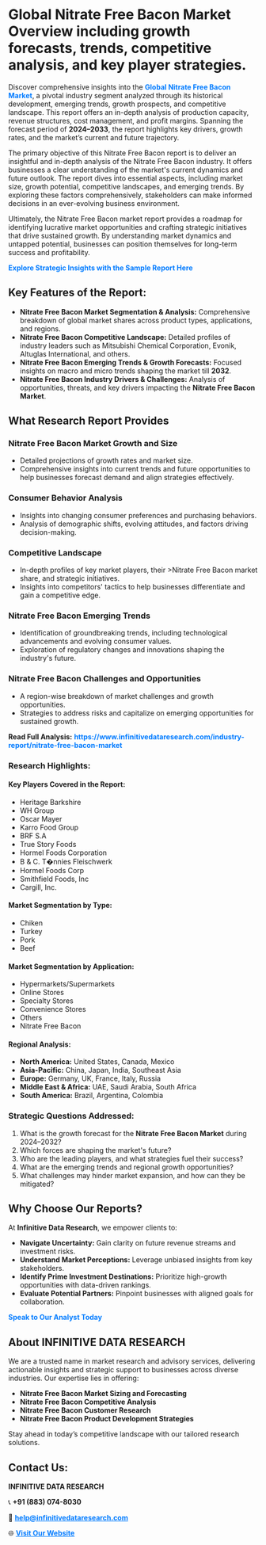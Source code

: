 <h1>Global Nitrate Free Bacon Market Overview including growth forecasts, trends, competitive analysis, and key player strategies.</h1>
<p>
Discover comprehensive insights into the 
<a href="https://www.infinitivedataresearch.com/industry-report/nitrate-free-bacon-market" rel="dofollow" style="color: #007BFF; text-decoration: none;"><strong>Global Nitrate Free Bacon Market</strong></a>, a pivotal industry segment analyzed through its historical development, emerging trends, growth prospects, and competitive landscape. This report offers an in-depth analysis of production capacity, revenue structures, cost management, and profit margins. Spanning the forecast period of <strong>2024–2033</strong>, the report highlights key drivers, growth rates, and the market’s current and future trajectory.
</p>
<p>
The primary objective of this Nitrate Free Bacon report is to deliver an insightful and in-depth analysis of the Nitrate Free Bacon industry. It offers businesses a clear understanding of the market's current dynamics and future outlook. The report dives into essential aspects, including market size, growth potential, competitive landscapes, and emerging trends. By exploring these factors comprehensively, stakeholders can make informed decisions in an ever-evolving business environment.
</p>
<p>
Ultimately, the Nitrate Free Bacon market report provides a roadmap for identifying lucrative market opportunities and crafting strategic initiatives that drive sustained growth. By understanding market dynamics and untapped potential, businesses can position themselves for long-term success and profitability.
</p>
<p>
<a href="https://www.infinitivedataresearch.com/request-sample/reportId=110521" style="color: #007BFF; text-decoration: none;"><strong>Explore Strategic Insights with the Sample Report Here</strong></a>
</p>

<h2>Key Features of the Report:</h2>
<ul>
<li><strong>Nitrate Free Bacon Market Segmentation & Analysis:</strong> Comprehensive breakdown of global market shares across product types, applications, and regions.</li>
<li><strong>Nitrate Free Bacon Competitive Landscape:</strong> Detailed profiles of industry leaders such as Mitsubishi Chemical Corporation, Evonik, Altuglas International, and others.</li>
<li><strong>Nitrate Free Bacon Emerging Trends & Growth Forecasts:</strong> Focused insights on macro and micro trends shaping the market till <strong>2032</strong>.</li>
<li><strong>Nitrate Free Bacon Industry Drivers & Challenges:</strong> Analysis of opportunities, threats, and key drivers impacting the <strong>Nitrate Free Bacon Market</strong>.</li>
</ul>

<h2>What Research Report Provides</h2>
<h3>Nitrate Free Bacon Market Growth and Size</h3>
<ul>
<li>Detailed projections of growth rates and market size.</li>
<li>Comprehensive insights into current trends and future opportunities to help businesses forecast demand and align strategies effectively.</li>
</ul>

<h3>Consumer Behavior Analysis</h3>
<ul>
<li>Insights into changing consumer preferences and purchasing behaviors.</li>
<li>Analysis of demographic shifts, evolving attitudes, and factors driving decision-making.</li>
</ul>

<h3>Competitive Landscape</h3>
<ul>
<li>In-depth profiles of key market players, their >Nitrate Free Bacon market share, and strategic initiatives.</li>
<li>Insights into competitors' tactics to help businesses differentiate and gain a competitive edge.</li>
</ul>

<h3>Nitrate Free Bacon Emerging Trends</h3>
<ul>
<li>Identification of groundbreaking trends, including technological advancements and evolving consumer values.</li>
<li>Exploration of regulatory changes and innovations shaping the industry's future.</li>
</ul>

<h3>Nitrate Free Bacon Challenges and Opportunities</h3>
<ul>
<li>A region-wise breakdown of market challenges and growth opportunities.</li>
<li>Strategies to address risks and capitalize on emerging opportunities for sustained growth.</li>
</ul>
<p><strong>Read Full Analysis:</strong> <a href="https://www.infinitivedataresearch.com/industry-report/nitrate-free-bacon-market" rel="dofollow" style="color: #007BFF; text-decoration: none;"><strong>https://www.infinitivedataresearch.com/industry-report/nitrate-free-bacon-market</strong></a></p>
<h3>Research Highlights:</h3>
<h4>Key Players Covered in the Report:</h4>
<ul><li>Heritage Barkshire</li><li>WH Group</li><li>Oscar Mayer</li><li>Karro Food Group</li><li>BRF S.A</li><li>True Story Foods</li><li>Hormel Foods Corporation</li><li>B &amp; C. T�nnies Fleischwerk</li><li>Hormel Foods Corp</li><li>Smithfield Foods, Inc</li><li>Cargill, Inc.</li></ul>
<h4>Market Segmentation by Type:</h4>
<ul><li>Chiken</li><li>Turkey</li><li>Pork</li><li>Beef</li></ul>
<h4>Market Segmentation by Application:</h4>
<ul><li>Hypermarkets/Supermarkets</li><li>Online Stores</li><li>Specialty Stores</li><li>Convenience Stores</li><li>Others</li><li>Nitrate Free Bacon</li></ul>

<h4>Regional Analysis:</h4>
<ul>
<li><strong>North America:</strong> United States, Canada, Mexico</li>
<li><strong>Asia-Pacific:</strong> China, Japan, India, Southeast Asia</li>
<li><strong>Europe:</strong> Germany, UK, France, Italy, Russia</li>
<li><strong>Middle East & Africa:</strong> UAE, Saudi Arabia, South Africa</li>
<li><strong>South America:</strong> Brazil, Argentina, Colombia</li>
</ul>

<h3>Strategic Questions Addressed:</h3>
<ol>
<li>What is the growth forecast for the <strong>Nitrate Free Bacon Market</strong> during 2024–2032?</li>
<li>Which forces are shaping the market's future?</li>
<li>Who are the leading players, and what strategies fuel their success?</li>
<li>What are the emerging trends and regional growth opportunities?</li>
<li>What challenges may hinder market expansion, and how can they be mitigated?</li>
</ol>

<h2>Why Choose Our Reports?</h2>
<p>At <strong>Infinitive Data Research</strong>, we empower clients to:</p>
<ul>
<li><strong>Navigate Uncertainty:</strong> Gain clarity on future revenue streams and investment risks.</li>
<li><strong>Understand Market Perceptions:</strong> Leverage unbiased insights from key stakeholders.</li>
<li><strong>Identify Prime Investment Destinations:</strong> Prioritize high-growth opportunities with data-driven rankings.</li>
<li><strong>Evaluate Potential Partners:</strong> Pinpoint businesses with aligned goals for collaboration.</li>
</ul>
<p><a href="https://www.infinitivedataresearch.com/industry-report/nitrate-free-bacon-market" rel="dofollow" style="color: #007BFF; text-decoration: none;"><strong>Speak to Our Analyst Today</strong></a></p>

<h2>About INFINITIVE DATA RESEARCH</h2>
<p>We are a trusted name in market research and advisory services, delivering actionable insights and strategic support to businesses across diverse industries. Our expertise lies in offering:</p>
<ul>
<li><strong>Nitrate Free Bacon Market Sizing and Forecasting</strong></li>
<li><strong>Nitrate Free Bacon Competitive Analysis</strong></li>
<li><strong>Nitrate Free Bacon Customer Research</strong></li>
<li><strong>Nitrate Free Bacon Product Development Strategies</strong></li>
</ul>
<p>Stay ahead in today’s competitive landscape with our tailored research solutions.</p>

<h2>Contact Us:</h2>
<p><strong>INFINITIVE DATA RESEARCH</strong></p>
<p>📞 <strong>+91 (883) 074-8030</strong></p>
<p>📧 <strong><a href="mailto:help@infinitivedataresearch.com" style="color: #007BFF;">help@infinitivedataresearch.com</a></strong></p>
<p>🌐 <strong><a href="https://www.infinitivedataresearch.com" rel="dofollow" style="color: #007BFF;">Visit Our Website</a></strong></p>